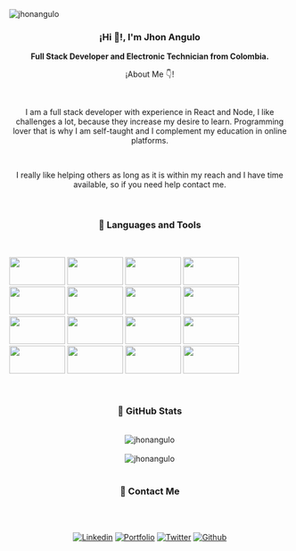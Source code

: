  <img align="center" src="https://komarev.com/ghpvc/?username=jhonangulo" alt="jhonangulo" />

<div align="center">
  <h3 align="center">¡Hi 👋!, I'm Jhon Angulo</h3>
  <p align="center"><strong>Full Stack Developer and Electronic Technician from Colombia.</strong></p>
  <p align="center">¡About Me 👇!</p>
</div>

</br>

<p align="center">I am a full stack developer with experience in React and Node, I like challenges a lot, because they increase my desire to learn. Programming lover that is why I am self-taught and I complement my education in online platforms.</p>

</br>

<p align="center">I really like helping others as long as it is within my reach and I have time available, so if you need help contact me.</p>

</br>

<h3 align="center">📌 Languages and Tools</h3>

</br>

<code><img width="100" height="50" src="https://cdn.worldvectorlogo.com/logos/visual-studio-code-1.svg"></code>
<code><img width="100" height="50" src="https://cdn.worldvectorlogo.com/logos/html-1.svg"></code>
<code><img width="100" height="50" src="https://cdn.worldvectorlogo.com/logos/logo-javascript.svg"></code>
<code><img width="100" height="50" src="https://cdn.worldvectorlogo.com/logos/typescript.svg"></code>
<code><img width="100" height="50" src="https://cdn.worldvectorlogo.com/logos/nodejs-1.svg"></code>
<code><img width="100" height="50" src="https://cdn.worldvectorlogo.com/logos/react-2.svg"></code>
<code><img width="100" height="50" src="https://cdn.worldvectorlogo.com/logos/angular-icon-1.svg"></code>
<code><img width="100" height="50" src="https://cdn.worldvectorlogo.com/logos/nextjs-3.svg"></code>
<code><img width="100" height="50" src="https://cdn.worldvectorlogo.com/logos/css-3.svg"></code>
<code><img width="100" height="50" src="https://cdn.worldvectorlogo.com/logos/sass-1.svg"></code>
<code><img width="100" height="50" src="https://materializecss.com/res/materialize.svg"></code>
<code><img width="100" height="50" src="https://cdn.worldvectorlogo.com/logos/material-ui-1.svg"></code>
<code><img width="100" height="50" src="https://cdn.worldvectorlogo.com/logos/bootstrap-5-1.svg"></code>
<code><img width="100" height="50" src="https://cdn.worldvectorlogo.com/logos/git.svg"></code>
<code><img width="100" height="50" src="https://cdn.worldvectorlogo.com/logos/github-icon.svg"></code>
<code><img width="100" height="50" src="https://cdn.worldvectorlogo.com/logos/gitlab-1.svg"></code>

</br>

<h3 align="center">📌 GitHub Stats</h3>

</br>

<div align="center">
 <img align="center" src="https://github-readme-stats.vercel.app/api?username=jhonangulo&show_icons=true" alt="jhonangulo" />
<div>
</br>
<div align="center">
 <img align="center" src="https://github-readme-stats.vercel.app/api/top-langs/?username=jhonangulo&layout=compact&hide=html" alt="jhonangulo" />
<div>

</br>

<h3 align="center">📌 Contact Me</h3>

</br>

<p align="center">
</br>
<a href="https://www.linkedin.com/in/jhon-manuel-angulo-moncada-b0877a1b5/"><img src="https://img.shields.io/badge/-LinkedIn-blue?style=flat&amp;logo=Linkedin&amp;logoColor=white" alt="Linkedin"></a>
<a href="https://jhon-angulo.vercel.app//"><img src="https://img.shields.io/badge/-Personal%20Page-2196f3?style=flat&amp;logo=react&amp;logoColor=white" alt="Portfolio"></a>
<a href="https://twitter.com/JhonAngulo_Col"><img src="https://img.shields.io/badge/-Twitter-00acee?style=flat&amp;logo=Twitter&amp;logoColor=white" alt="Twitter"></a> 
<a href="https://github.com/JhonAngulo"><img src="https://img.shields.io/badge/-Github-6a737d?style=flat&amp;logo=Github&amp;logoColor=white" alt="Github"></a> </p>
